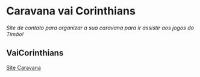 # Caravana vai Corinthians

_Site de contato para organizar a sua caravana para ir assistir aos jogos do Timão!_

## VaiCorinthians

[Site Caravana](http://www.caravanavaicorinthians.com.br)
